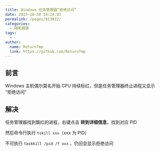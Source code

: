 ```yaml
---
title: Windows 任务管理器“拒绝访问”
date: 2023-10-30 14:24:03
permalink: /pages/b13032/
categories:
  - 随笔摘录
tags:
  - 
author: 
  name: ReturnTmp
  link: https://github.com/ReturnTmp
---
```




## 前言

Windows 主机偶尔莫名开始 CPU 持续标红，但是任务管理器终止进程又显示 “拒绝访问”



## 解决

任务管理器找到飘红的进程，右键点击 **转到详细信息**，找到对应 PID

然后命令行执行 `tskill xxx`（xxx 为 PID）

不可执行 `taskkill /pid /f xxx`  ，仍旧会显示拒绝访问

